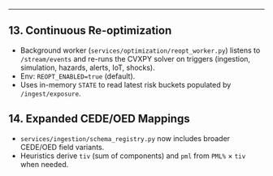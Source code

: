 

---

## 13. Continuous Re-optimization

- Background worker (`services/optimization/reopt_worker.py`) listens to `/stream/events` and re-runs the CVXPY solver on triggers (ingestion, simulation, hazards, alerts, IoT, shocks).
- Env: `REOPT_ENABLED=true` (default).
- Uses in-memory `STATE` to read latest risk buckets populated by `/ingest/exposure`.

## 14. Expanded CEDE/OED Mappings

- `services/ingestion/schema_registry.py` now includes broader CEDE/OED field variants.
- Heuristics derive `tiv` (sum of components) and `pml` from `PML%` × `tiv` when needed.
